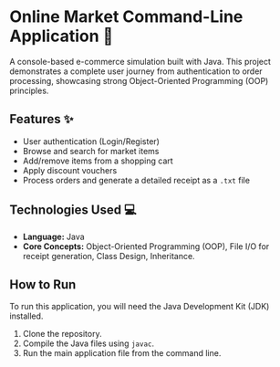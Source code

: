 # Online Market Command-Line Application 🛒

A console-based e-commerce simulation built with Java. This project demonstrates a complete user journey from authentication to order processing, showcasing strong Object-Oriented Programming (OOP) principles.

## Features ✨
* User authentication (Login/Register)
* Browse and search for market items
* Add/remove items from a shopping cart
* Apply discount vouchers
* Process orders and generate a detailed receipt as a `.txt` file

## Technologies Used 💻
* **Language:** Java
* **Core Concepts:** Object-Oriented Programming (OOP), File I/O for receipt generation, Class Design, Inheritance.

## How to Run
To run this application, you will need the Java Development Kit (JDK) installed.
1. Clone the repository.
2. Compile the Java files using `javac`.
3. Run the main application file from the command line.

